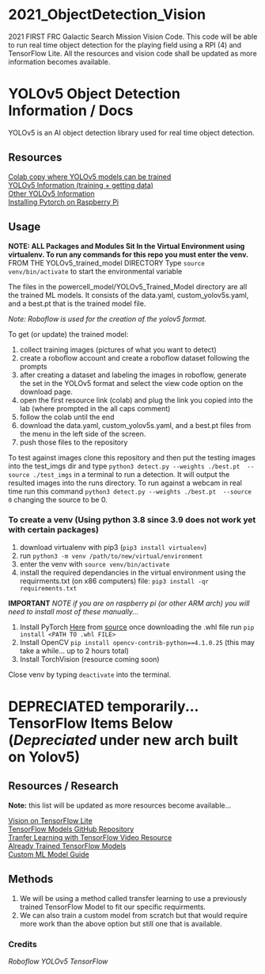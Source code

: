 # 2021_ObjectDetection_Vision
2021 FIRST FRC Galactic Search Mission Vision Code. This code will be able to run real time object detection for the playing field using a RPI (4) and TensorFlow Lite. All the resources and vision code shall be updated as more information becomes available.

# YOLOv5 Object Detection Information / Docs
YOLOv5 is an AI object detection library used for real time object detection.

## Resources
[Colab copy where YOLOv5 models can be trained](https://colab.research.google.com/drive/1HlhGHEA7LSkETzBbx-9scGilpzTi1-sT?usp=sharing)\
[YOLOv5 Information (training + getting data)](https://blog.roboflow.com/how-to-train-yolov5-on-a-custom-dataset/)\
[Other YOLOv5 Information](https://medium.com/towards-artificial-intelligence/yolo-v5-is-here-custom-object-detection-tutorial-with-yolo-v5-12666ee1774e)\
[Installing Pytorch on Raspberry Pi](https://github.com/marcusvlc/pytorch-on-rpi)

## Usage
**NOTE: ALL Packages and Modules Sit In the Virtual Environment using virtualenv. To run any commands for this repo you must enter the venv.** FROM THE YOLOv5_trained_model DIRECTORY Type `source venv/bin/activate` to start the environmental variable

The files in the powercell_model/YOLOv5_Trained_Model directory are all the trained ML models. It consists of the data.yaml, custom_yolov5s.yaml, and a best.pt that is the trained model file.

*Note: Roboflow is used for the creation of the yolov5 format.*

To get (or update) the trained model:
1. collect training images (pictures of what you want to detect)
2. create a roboflow account and create a roboflow dataset following the prompts
3. after creating a dataset and labeling the images in roboflow, generate the set in the YOLOv5 format and select the view code option on the download page.
4. open the first resource link (colab) and plug the link you copied into the lab (where prompted in the all caps comment)
5. follow the colab until the end
6. download the data.yaml, custom_yolov5s.yaml, and a best.pt files from the menu in the left side of the screen.
7. push those files to the repository

To test against images clone this repository and then put the testing images into the test_imgs dir and type `python3 detect.py --weights ./best.pt  --source ./test_imgs` in a terminal to run a detection. It will output the resulted images into the runs directory.
To run against a webcam in real time run this command `python3 detect.py --weights ./best.pt  --source 0` changing the source to be 0.

### To create a venv (Using python 3.8 since 3.9 does not work yet with certain packages)
1. download virtualenv with pip3 (`pip3 install virtualenv`)
2. run `python3 -m venv /path/to/new/virtual/environment`
3. enter the venv with `source venv/bin/activate`
4. install the required dependancies in the virtual environment using the requirments.txt (on x86 computers) file: `pip3 install -qr requirements.txt`

**IMPORTANT** *NOTE if you are on raspberry pi (or other ARM arch) you will need to install most of these manually...*

1. Install PyTorch [Here](https://github.com/ljk53/pytorch-rpi/blob/master/torch-1.6.0a0%2Bb31f58d-cp37-cp37m-linux_armv7l.whl) from [source](https://github.com/ljk53/pytorch-rpi) once downloading the .whl file run `pip install <PATH TO .whl FILE>`
2. Install OpenCV `pip install opencv-contrib-python==4.1.0.25` (this may take a while... up to 2 hours total)
3. Install TorchVision (resource coming soon)

Close venv by typing `deactivate` into the terminal.


# DEPRECIATED temporarily... TensorFlow Items Below (*Depreciated* under new arch built on Yolov5)
## Resources / Research
**Note:** this list will be updated as more resources become available...

[Vision on TensorFlow Lite](https://www.tensorflow.org/lite/models/object_detection/overview#model_customization)\
[TensorFlow Models GitHub Repository](https://github.com/tensorflow/models)\
[Tranfer Learning with TensorFlow Video Resource](https://www.coursera.org/lecture/device-based-models-tensorflow/transfer-learning-with-tflite-y7OPK)\
[Already Trained TensorFlow Models](https://github.com/tensorflow/models/blob/master/research/object_detection/g3doc/tf1_detection_zoo.md#pixel4-edge-tpu-models)\
[Custom ML Model Guide](https://towardsdatascience.com/how-to-train-your-own-object-detector-with-tensorflows-object-detector-api-bec72ecfe1d9)

## Methods
1. We will be using a method called transfer learning to use a previously trained TensorFlow Model to fit our specific requirments.
2. We can also train a custom model from scratch but that would require more work than the above option but still one that is available.

### Credits
*Roboflow*
*YOLOv5*
*TensorFlow*
